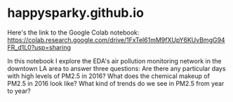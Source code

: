 # happysparky.github.io
Here's the link to the Google Colab notebook:
https://colab.research.google.com/drive/1FxTel61mM9fXUpY6KUvBmgG94FR_d1L0?usp=sharing

In this notebook I explore the EDA's air pollution monitoring
network in the downtown LA area to answer three questions:
Are there any particular days with high levels of PM2.5 in 
2016?
What does the chemical makeup of PM2.5 in 2016 look like?
What kind of trends do we see in PM2.5 from year to year?